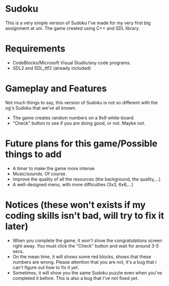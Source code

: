 # Sudoku
This is a very simple version of Sudoku I've made for my very first big assignment at uni. The game created using C++ and SDL library.
# Requirements
 - CodeBlocks/Microsoft Visual Studio/any code programs.
 - SDL2 and SDL_ttf2 (already included)
# Gameplay and Features
Not much things to say, this version of Sudoku is not so different with the og's Sudoku that we've all known.
 - The game creates random numbers on a 9x9 white-board.
 - "Check" button to see if you are doing good, or not. Maybe not.
# Future plans for this game/Possible things to add
 - A timer to make the game more intense
 - Music/sounds. Of course.
 - Improve the quality of all the resources (the background, the quality,...)
 - A well-designed menu, with more difficulties (3x3, 6x6,...)
# Notices (these won't exists if my coding skills isn't bad, will try to fix it later)
 - When you complete the game, it won't show the congratulations screen right away. You must click the "Check" button and wait for around 3-5 secs.
 - On the mean time, it will shows some red blocks, shows that these numbers are wrong. Please attention that you are not, it's a bug that i can't figure out how to fix it *yet*.
 - Sometimes, it will show you the same Sudoku puzzle even when you've completed it before. This is also a bug that I've not fixed *yet*.
